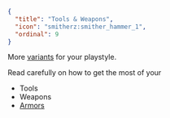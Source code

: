 ```json
{
  "title": "Tools & Weapons",
  "icon": "smitherz:smither_hammer_1",
  "ordinal": 9
}
```

More [variants](^aged:tools_and_weapons/variants) for your playstyle.


Read carefully on how to get the most of your

- Tools
- Weapons
- [Armors](^aged:armors)